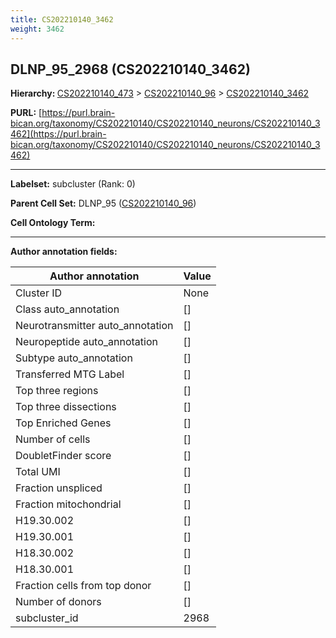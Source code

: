 ```yaml
---
title: CS202210140_3462
weight: 3462
---
```

## DLNP_95_2968 (CS202210140_3462)
<b>Hierarchy: </b>
[CS202210140_473](../CS202210140_473) >
[CS202210140_96](../CS202210140_96) >
[CS202210140_3462](../CS202210140_3462)

**PURL:** [https://purl.brain-bican.org/taxonomy/CS202210140/CS202210140_neurons/CS202210140_3462](https://purl.brain-bican.org/taxonomy/CS202210140/CS202210140_neurons/CS202210140_3462)

---


**Labelset:** subcluster (Rank: 0)

**Parent Cell Set:** DLNP_95 ([CS202210140_96](../CS202210140_96))



**Cell Ontology Term:** 

[MARKER GENES.]: #


---

[TRANSFERRED ANNOTATIONS.]: #


[AUTHOR ANNOTATION FIELDS.]: #


**Author annotation fields:**

| Author annotation | Value |
|-------------------|-------|
|Cluster ID|None|
|Class auto_annotation|[]|
|Neurotransmitter auto_annotation|[]|
|Neuropeptide auto_annotation|[]|
|Subtype auto_annotation|[]|
|Transferred MTG Label|[]|
|Top three regions|[]|
|Top three dissections|[]|
|Top Enriched Genes|[]|
|Number of cells|[]|
|DoubletFinder score|[]|
|Total UMI|[]|
|Fraction unspliced|[]|
|Fraction mitochondrial|[]|
|H19.30.002|[]|
|H19.30.001|[]|
|H18.30.002|[]|
|H18.30.001|[]|
|Fraction cells from top donor|[]|
|Number of donors|[]|
|subcluster_id|2968|
